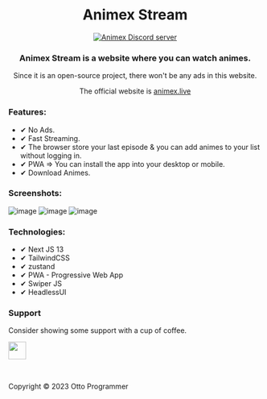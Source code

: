 <div align="center">
<h1>Animex Stream</h1>

[![Animex Discord server](https://discordapp.com/api/guilds/921529286698074185/widget.png?style=banner1)](https://discord.gg/uEAKwRrFpn)

### Animex Stream is a website where you can watch animes.

Since it is an open-source project, there won't be any ads in this website.

The official website is [animex.live](https://www.animex.live)

</div>
<h3>Features:</h3>
<ul>
    <li>✔ No Ads.</li>
    <li>✔ Fast Streaming.</li>
    <li>✔ The browser store your last episode & you can add animes to your list without logging in.</li>
    <li>✔ PWA => You can install the app into your desktop or mobile.</li>
    <li>✔ Download Animes.</li>
 </ul>
    


<h3>Screenshots:</h3>

![image](https://i.imgur.com/kRtWyWY.png)
![image](https://i.imgur.com/IuwdnZF.jpg)
![image](https://i.imgur.com/ntC3wib.jpg)

**<h3>Technologies:</h3>**
    <ul>
    <li>✔ Next JS 13</li>
    <li>✔ TailwindCSS</li>
    <li>✔ zustand</li>
    <li>✔ PWA - Progressive Web App</li>
    <li>✔ Swiper JS</li>
    <li>✔ HeadlessUI </li>
    
 </ul>
 
 ### Support

Consider showing some support with a cup of coffee.

<a href="https://www.buymeacoffee.com/ottoprogrammer"><img src="https://www.buymeacoffee.com/assets/img/guidelines/download-assets-sm-1.svg" height="35px"/></a>

<br/>
<!-- LICENSE -->

Copyright © 2023 Otto Programmer